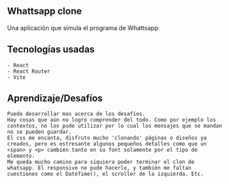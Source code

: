 ## Whattsapp clone

Una aplicación que simula el programa de Whattsapp

## Tecnologías usadas
    - React
    - React Router
    - Vite

## Aprendizaje/Desafíos
    Puedo desarrollar mas acerca de los desafíos.
    Hay cosas que aún no logro comprender del todo. Como por ejemplo los contextos, no los pude utilizar por lo cual los mensajes que se mandan no se pueden guardar.
    El css me encanta, disfruto mucho 'clonando' páginas o diseños ya creados, pero es estresante algunos pequeños detalles como que un <span> y <p> cambien tanto en su font solamente por el tipo de elemento.
    Me queda mucho camino para siquiera poder terminar el clon de whatsapp. El responsive no pude hacerlo, y también me faltan cuestiones como el DateTime(), el scroller de la izquierda. Etc.
